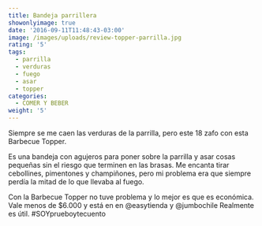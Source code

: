 ```yaml
---
title: Bandeja parrillera
showonlyimage: true
date: '2016-09-11T11:48:43-03:00'
image: /images/uploads/review-topper-parrilla.jpg
rating: '5'
tags:
  - parrilla
  - verduras
  - fuego
  - asar
  - topper
categories:
  - COMER Y BEBER
weight: '5'
---
```

Siempre se me caen las verduras de la parrilla, pero este 18 zafo con esta Barbecue Topper.

<!--more-->

Es una bandeja con agujeros para poner sobre la parrilla y asar cosas pequeñas sin el riesgo que terminen en las brasas. Me encanta tirar cebollines, pimentones y champiñones, pero mi problema era que siempre perdía la mitad de lo que llevaba al fuego.

Con la Barbecue Topper no tuve problema y lo mejor es que es económica. Vale menos de $6.000 y está en en @easytienda y @jumbochile Realmente es útil. #SOYprueboytecuento
